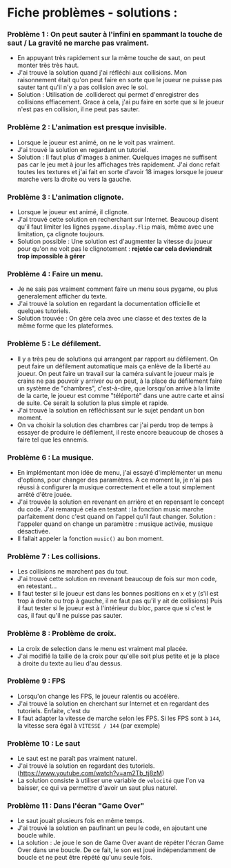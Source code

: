 # Fiche problèmes - solutions :

### Problème 1 : On peut sauter à l'infini en spammant la touche de saut / La gravité ne marche pas vraiment. 
- En appuyant très rapidement sur la même touche de saut, on peut monter très très haut. 
- J'ai trouvé la solution quand j'ai réfléchi aux collisions. Mon raisonnement était qu'on peut faire en sorte que le joueur ne puisse pas sauter tant qu'il n'y a pas collision avec le sol. 
- Solution : Utilisation de .colliderect qui permet d'enregistrer des collisions effiacement. Grace à cela, j'ai pu faire en sorte que si le joueur n'est pas en collision, il ne peut pas sauter. 

### Problème 2 : L'animation est presque invisible.
- Lorsque le joueur est animé, on ne le voit pas vraiment. 
- J'ai trouvé la solution en regardant un tutoriel.
- Solution : Il faut plus d'images à animer. Quelques images ne suffisent pas car le jeu met à jour les affichages très rapidement. J'ai donc refait toutes les textures et j'ai fait en sorte d'avoir 18 images lorsque le joueur marche vers la droite ou vers la gauche. 

### Problème 3 : L'animation clignote. 
- Lorsque le joueur est animé, il clignote. 
- J'ai trouvé cette solution en recherchant sur Internet. Beaucoup disent qu'il faut limiter les lignes `pygame.display.flip` mais, même avec une limitation, ça clignote toujours. 
- Solution possible : Une solution est d'augmenter la vitesse du joueur pour qu'on ne voit pas le clignotement : **rejetée car cela deviendrait trop impossible à gérer**

### Problème 4 : Faire un menu.
- Je ne sais pas vraiment comment faire un menu sous pygame, ou plus generalement afficher du texte. 
- J'ai trouvé la solution en regardant la documentation officielle et quelques tutoriels. 
- Solution trouvée : On gère cela avec une classe et des textes de la même forme que les plateformes.

### Problème 5 : Le défilement.
- Il y a très peu de solutions qui arrangent par rapport au défilement. On peut faire un défilement automatique mais ça enlève de la liberté au joueur. On peut faire un travail sur la caméra suivant le joueur mais je crains ne pas pouvoir y arriver ou on peut, à la place du défilement faire un système de "chambres", c'est-à-dire, que lorsqu'on arrive à la limite de la carte, le joueur est comme "téléporté" dans une autre carte et ainsi de suite. Ce serait la solution la plus simple et rapide.
- J'ai trouvé la solution en réfléchissant sur le sujet pendant un bon moment.
- On va choisir la solution des chambres car j'ai perdu trop de temps à essayer de produire le défilement, il reste encore beaucoup de choses à faire tel que les ennemis.  

### Problème 6 : La musique.
- En implémentant mon idée de menu, j'ai essayé d'implémenter un menu d'options, pour changer des paramètres. A ce moment la, je n'ai pas réussi à configurer la musique correctement et elle a tout simplement arrêté d'être jouée.
- J'ai trouvée la solution en revenant en arrière et en repensant le concept du code. J'ai remarqué cela en testant : la fonction music marche parfaitement donc c'est quand on l'appel qu'il faut changer. Solution : l'appeler quand on change un paramètre : musique activée, musique désactivée. 
- Il fallait appeler la fonction `music()` au bon moment. 

### Problème 7 : Les collisions.
- Les collisions ne marchent pas du tout. 
- J'ai trouvé cette solution en revenant beaucoup de fois sur mon code, en retestant...
- Il faut tester si le joueur est dans les bonnes positions en x et y (s'il est trop à droite ou trop à gauche, il ne faut pas qu'il y ait de collisions)
Puis il faut tester si le joueur est à l'intérieur du bloc, parce que si c'est le cas, il faut qu'il ne puisse pas sauter.

### Problème 8 : Problème de croix.
- La croix de selection dans le menu est vraiment mal placée.
- J'ai modifié la taille de la croix pour qu'elle soit plus petite et je la place à droite du texte au lieu d'au dessus. 

### Problème 9 : FPS
- Lorsqu'on change les FPS, le joueur ralentis ou accélère.
- J'ai trouvé la solution en cherchant sur Internet et en regardant des tutoriels. Enfaite, c'est du 
- Il faut adapter la vitesse de marche selon les FPS. Si les FPS sont à `144`, la vitesse sera égal à `VITESSE / 144` (par exemple)

### Problème 10 : Le saut
- Le saut est ne paraît pas vraiment naturel. 
- J'ai trouvé la solution en regardant des tutoriels. (https://www.youtube.com/watch?v=am2Tb_tj8zM)
- La solution consiste à utiliser une variable de `velocité` que l'on va baisser, ce qui va permettre d'avoir un saut plus naturel. 

### Problème 11 : Dans l'écran "Game Over"
- Le saut jouait plusieurs fois en même temps.
- J'ai trouvé la solution en paufinant un peu le code, en ajoutant une boucle while. 
- La solution : Je joue le son de Game Over avant de répéter l'écran Game Over dans une boucle. De ce fait, le son est joué indépendamment de boucle et ne peut être répété qu'unu seule fois. 
